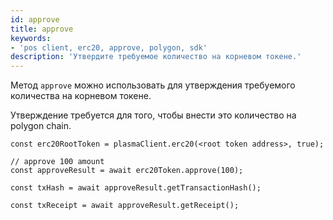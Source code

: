 ```yaml
---
id: approve
title: approve
keywords:
- 'pos client, erc20, approve, polygon, sdk'
description: 'Утвердите требуемое количество на корневом токене.'
---
```


Метод `approve` можно использовать для утверждения требуемого количества на корневом токене.

Утверждение требуется для того, чтобы внести это количество на polygon chain.

```
const erc20RootToken = plasmaClient.erc20(<root token address>, true);

// approve 100 amount
const approveResult = await erc20Token.approve(100);

const txHash = await approveResult.getTransactionHash();

const txReceipt = await approveResult.getReceipt();

```
